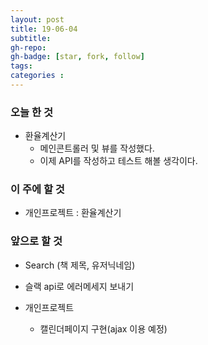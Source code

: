 ```yaml
---
layout: post
title: 19-06-04
subtitle: 
gh-repo: 
gh-badge: [star, fork, follow]
tags:  
categories :  
---
```


### 오늘 한 것 

- 환율계산기   
    - 메인콘트롤러 및 뷰를 작성했다.
    - 이제 API를 작성하고 테스트 해볼 생각이다.


### 이 주에 할 것
 -  개인프로젝트 : 환율계산기


### 앞으로 할 것

- Search (책 제목, 유저닉네임)
- 슬랙 api로 에러메세지 보내기

- 개인프로젝트
    - 캘린더페이지 구현(ajax 이용 예정)